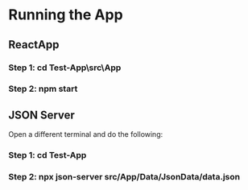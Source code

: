 # Running the App

## ReactApp
### Step 1: cd Test-App\src\App 
### Step 2: npm start

## JSON Server
Open a different terminal and do the following: 
### Step 1: cd Test-App 
### Step 2: npx json-server src/App/Data/JsonData/data.json